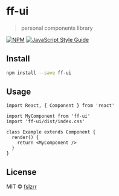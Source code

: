 # ff-ui

> personal components library

[![NPM](https://img.shields.io/npm/v/ff-ui.svg)](https://www.npmjs.com/package/ff-ui) [![JavaScript Style Guide](https://img.shields.io/badge/code_style-standard-brightgreen.svg)](https://standardjs.com)

## Install

```bash
npm install --save ff-ui
```

## Usage

```tsx
import React, { Component } from 'react'

import MyComponent from 'ff-ui'
import 'ff-ui/dist/index.css'

class Example extends Component {
  render() {
    return <MyComponent />
  }
}
```

## License

MIT © [fslzrr](https://github.com/fslzrr)
